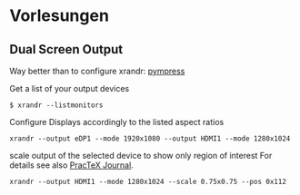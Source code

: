 # Vorlesungen

## Dual Screen Output

Way better than to configure xrandr: [pympress](https://github.com/Cimbali/pympress)

Get a list of your output devices
```
$ xrandr --listmonitors
```

Configure Displays accordingly to the listed aspect ratios
```
xrandr --output eDP1 --mode 1920x1080 --output HDMI1 --mode 1280x1024
```

scale output of the selected device to show only region of interest
For details see also [PracTeX Journal](https://www.tug.org/pracjourn/2010-1/dohmen/dohmen.pdf).
```
xrandr --output HDMI1 --mode 1280x1024 --scale 0.75x0.75 --pos 0x112
```
